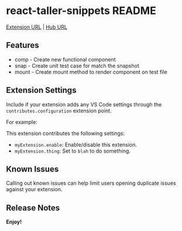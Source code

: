 # react-taller-snippets README

[Extension URL](https://marketplace.visualstudio.com/items?itemName=lemke.react-taller-snippets) | 
[Hub URL](https://marketplace.visualstudio.com/manage/publishers/lemke/extensions/react-taller-snippets/hub)

## Features

- comp - Create new functional component
- snap - Create unit test case for match the snapshot
- mount - Create mount method to render component on test file

## Extension Settings

Include if your extension adds any VS Code settings through the `contributes.configuration` extension point.

For example:

This extension contributes the following settings:

* `myExtension.enable`: Enable/disable this extension.
* `myExtension.thing`: Set to `blah` to do something.

## Known Issues

Calling out known issues can help limit users opening duplicate issues against your extension.

## Release Notes

**Enjoy!**
